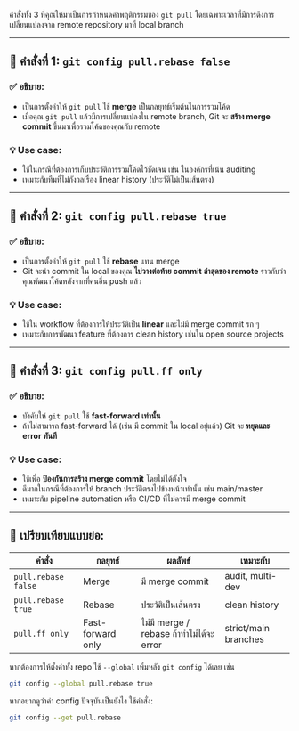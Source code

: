 คำสั่งทั้ง 3 ที่คุณให้มาเป็นการกำหนดค่าพฤติกรรมของ `git pull` โดยเฉพาะเวลาที่มีการดึงการเปลี่ยนแปลงจาก remote repository มาที่ local branch

---

## 🔧 คำสั่งที่ 1: `git config pull.rebase false`

### ✅ อธิบาย:

* เป็นการตั้งค่าให้ `git pull` ใช้ **merge** เป็นกลยุทธ์เริ่มต้นในการรวมโค้ด
* เมื่อคุณ `git pull` แล้วมีการเปลี่ยนแปลงใน remote branch, Git จะ **สร้าง merge commit** ขึ้นมาเพื่อรวมโค้ดของคุณกับ remote

### 💡 Use case:

* ใช้ในกรณีที่ต้องการเก็บประวัติการรวมโค้ดไว้ชัดเจน เช่น ในองค์กรที่เน้น auditing
* เหมาะกับทีมที่ไม่กังวลเรื่อง linear history (ประวัติไม่เป็นเส้นตรง)

---

## 🔧 คำสั่งที่ 2: `git config pull.rebase true`

### ✅ อธิบาย:

* เป็นการตั้งค่าให้ `git pull` ใช้ **rebase** แทน merge
* Git จะนำ commit ใน local ของคุณ **ไปวางต่อท้าย commit ล่าสุดของ remote** ราวกับว่าคุณพัฒนาโค้ดหลังจากที่คนอื่น push แล้ว

### 💡 Use case:

* ใช้ใน workflow ที่ต้องการให้ประวัติเป็น **linear** และไม่มี merge commit รก ๆ
* เหมาะกับการพัฒนา feature ที่ต้องการ clean history เช่นใน open source projects

---

## 🔧 คำสั่งที่ 3: `git config pull.ff only`

### ✅ อธิบาย:

* บังคับให้ `git pull` ใช้ **fast-forward เท่านั้น**
* ถ้าไม่สามารถ fast-forward ได้ (เช่น มี commit ใน local อยู่แล้ว) Git จะ **หยุดและ error ทันที**

### 💡 Use case:

* ใช้เพื่อ **ป้องกันการสร้าง merge commit** โดยไม่ได้ตั้งใจ
* ดีมากในกรณีที่ต้องการให้ branch ประวัติตรงไปข้างหน้าเท่านั้น เช่น main/master
* เหมาะกับ pipeline automation หรือ CI/CD ที่ไม่ควรมี merge commit

---

## 🔁 เปรียบเทียบแบบย่อ:

| คำสั่ง              | กลยุทธ์           | ผลลัพธ์                                  | เหมาะกับ             |
| ------------------- | ----------------- | ---------------------------------------- | -------------------- |
| `pull.rebase false` | Merge             | มี merge commit                          | audit, multi-dev     |
| `pull.rebase true`  | Rebase            | ประวัติเป็นเส้นตรง                       | clean history        |
| `pull.ff only`      | Fast-forward only | ไม่มี merge / rebase ถ้าทำไม่ได้จะ error | strict/main branches |

หากต้องการให้ตั้งค่าทั้ง repo ใช้ `--global` เพิ่มหลัง `git config` ได้เลย เช่น

```bash
git config --global pull.rebase true
```

หากอยากดูว่าค่า config ปัจจุบันเป็นยังไง ใช้คำสั่ง:

```bash
git config --get pull.rebase
```
